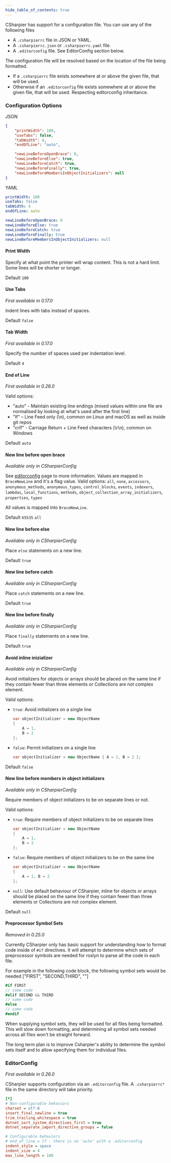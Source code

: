 ```yaml
---
hide_table_of_contents: true
---
```


CSharpier has support for a configuration file. You can use any of the following files
- A ```.csharpierrc``` file in JSON or YAML.
- A ```.csharpierrc.json``` or ```.csharpierrc.yaml``` file.
- A ```.editorconfig``` file. See EditorConfig section below.

The configuration file will be resolved based on the location of the file being formatted.
- If a `.csharpierrc` file exists somewhere at or above the given file, that will be used.
- Otherwise if an `.editorconfig` file exists somewhere at or above the given file, that will be used. Respecting editorconfig inheritance.
### Configuration Options
JSON
```json
{
    "printWidth": 100,
    "useTabs": false,
    "tabWidth": 4,
    "endOfLine": "auto",

    "newLineBeforeOpenBrace": 0,
    "newLineBeforeElse": true,
    "newLineBeforeCatch": true,
    "newLineBeforeFinally": true,
    "newLineBeforeMembersInObjectInitializers": null
}
```
YAML
```yaml
printWidth: 100
useTabs: false
tabWidth: 4
endOfLine: auto

newLineBeforeOpenBrace: 0
newLineBeforeElse: true
newLineBeforeCatch: true
newLineBeforeFinally: true
newLineBeforeMembersInObjectInitializers: null
```

#### Print Width
Specify at what point the printer will wrap content. This is not a hard limit. Some lines will be shorter or longer.

Default `100`
#### Use Tabs
_First available in 0.17.0_

Indent lines with tabs instead of spaces.

Default `false`
#### Tab Width
_First available in 0.17.0_

Specify the number of spaces used per indentation level.

Default `4`

#### End of Line
_First available in 0.26.0_

Valid options:

- "auto" - Maintain existing line endings (mixed values within one file are normalised by looking at what's used after the first line)
- "lf" – Line Feed only (\n), common on Linux and macOS as well as inside git repos
- "crlf" - Carriage Return + Line Feed characters (\r\n), common on Windows

Default `auto`

#### New line before open brace
_Available only in CSharpierConfig_

See [editorconfig](
https://learn.microsoft.com/en-us/dotnet/fundamentals/code-analysis/style-rules/csharp-formatting-options#csharp_new_line_before_open_brace) page to more information.
Values are mapped in `BraceNewLine` and it's a flag value. Valid options:
`all`, `none`, `accessors`, `anonymous_methods`, `anonymous_types`, `control_blocks`, `events`, `indexers`, `lambdas`, `local_functions`, `methods`, `object_collection_array_initializers`, `properties`, `types`

All values is mapped into `BraceNewLine`.

Default `65535` `all`

#### New line before else
_Available only in CSharpierConfig_

Place `else` statements on a new line.

Default `true`

#### New line before catch
_Available only in CSharpierConfig_

Place `catch` statements on a new line.

Default `true`

#### New line before finally
_Available only in CSharpierConfig_

Place `finally` statements on a new line.

Default `true`

#### Avoid inline inizializer
_Available only in CSharpierConfig_

Avoid initializers for objects or arrays should be placed on the same line if they contain fewer than three elements or Collections are not complex element.

Valid options:

- `true`: Avoid initializers on a single line
  ```csharp
  var objectInitializer = new ObjectName
  {
      A = 1,
      B = 2
  };
  ```
- `false`: Permit initializers on a single line
  ```csharp
  var objectInitializer = new ObjectName { A = 1, B = 2 };
  ```

Default `false`

#### New line before members in object initializers
_Available only in CSharpierConfig_

Require members of object initializers to be on separate lines or not.

Valid options:

- `true`: Require members of object initializers to be on separate lines
  ```csharp
  var objectInitializer = new ObjectName
  {
      A = 1,
      B = 2
  };
  ```
- `false`: Require members of object initializers to be on the same line
  ```csharp
  var objectInitializer = new ObjectName 
  {
      A = 1, B = 2
  };
  ```
- `null`: Use default behaviour of CSharpier, inline for objects or arrays should be placed on the same line if they contain fewer than three elements or Collections are not complex element.

Default `null`

#### Preprocessor Symbol Sets
_Removed in 0.25.0_

Currently CSharpier only has basic support for understanding how to format code inside of `#if` directives.
It will attempt to determine which sets of preprocessor symbols are needed for roslyn to parse all the code in each file.

For example in the following code block, the following symbol sets would be needed ["FIRST", "SECOND,THIRD", ""]
```csharp
#if FIRST
// some code
#elif SECOND && THIRD
// some code
#else
// some code
#endif

```

When supplying symbol sets, they will be used for all files being formatted. This will slow down formatting, and determining all symbol sets needed across all files won't be straight forward.

The long term plan is to improve Csharpier's ability to determine the symbol sets itself and to allow specifying them for individual files.

### EditorConfig
_First available in 0.26.0_

CSharpier supports configuration via an `.editorconfig` file. A `.csharpierrc*` file in the same directory will take priority.

```ini
[*]
# Non-configurable behaviors
charset = utf-8
insert_final_newline = true
trim_trailing_whitespace = true
dotnet_sort_system_directives_first = true
dotnet_separate_import_directive_groups = false

# Configurable behaviors
# end_of_line = lf - there is no 'auto' with a .editorconfig
indent_style = space
indent_size = 4
max_line_length = 100

```
